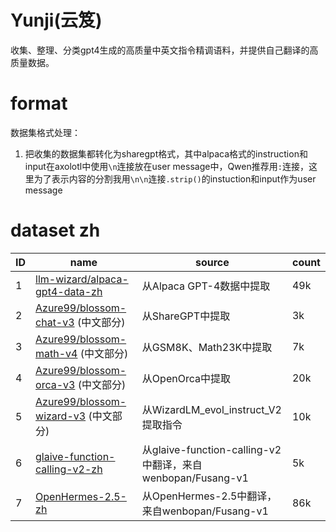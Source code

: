 # Yunji(云笈)

收集、整理、分类gpt4生成的高质量中英文指令精调语料，并提供自己翻译的高质量数据。

# format

数据集格式处理：

1. 把收集的数据集都转化为sharegpt格式，其中alpaca格式的instruction和input在axolotl中使用`\n`连接放在user message中，Qwen推荐用`:`连接，这里为了表示内容的分割我用`\n\n`连接`.strip()`的instuction和input作为user message

# dataset zh

| ID | name | source | count |
|----|--------------|----------|--------------|
| 1  | [llm-wizard/alpaca-gpt4-data-zh](https://huggingface.co/datasets/llm-wizard/alpaca-gpt4-data-zh) | 从Alpaca GPT-4数据中提取 | 49k |
| 2  | [Azure99/blossom-chat-v3](https://huggingface.co/datasets/Azure99/blossom-chat-v3) (中文部分) | 从ShareGPT中提取 | 3k |
| 3  | [Azure99/blossom-math-v4](https://huggingface.co/datasets/Azure99/blossom-math-v4) (中文部分) | 从GSM8K、Math23K中提取 | 7k |
| 4  | [Azure99/blossom-orca-v3](https://huggingface.co/datasets/Azure99/blossom-orca-v3) (中文部分) | 从OpenOrca中提取 | 20k |
| 5  | [Azure99/blossom-wizard-v3](https://huggingface.co/datasets/Azure99/blossom-wizard-v3) (中文部分) | 从WizardLM_evol_instruct_V2提取指令 | 10k |
| 6  | [glaive-function-calling-v2-zh](https://huggingface.co/datasets/wenbopan/OpenHermes-2.5-zh) | 从glaive-function-calling-v2中翻译，来自wenbopan/Fusang-v1 | 5k |
| 7  | [OpenHermes-2.5-zh](https://huggingface.co/datasets/wenbopan/OpenHermes-2.5-zh) | 从OpenHermes-2.5中翻译，来自wenbopan/Fusang-v1 | 86k |


